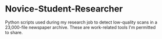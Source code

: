 # Novice-Student-Researcher
Python scripts used during my research job to detect low-quality scans in a 23,000-file newspaper archive. These are work-related tools I'm permitted to share.
